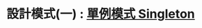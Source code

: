 # 設計模式(一) : [單例模式 Singleton](https://github.com/SIAOYUCHEN/Design_Pattern_Unit_Test/tree/main/Singleton)